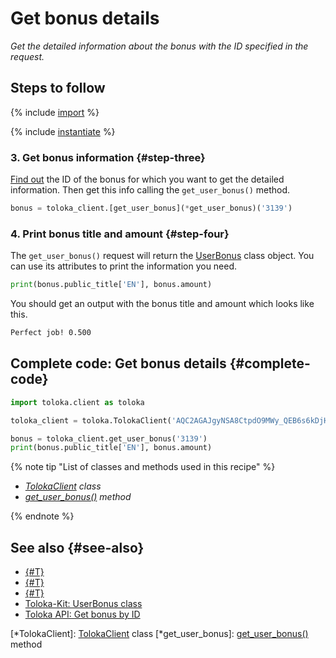 # Get bonus details

_Get the detailed information about the bonus with the ID specified in the request._

## Steps to follow

{% include [import](../_includes/recipes/import.md) %}

{% include [instantiate](../_includes/recipes/instantiate.md) %}

### 3. Get bonus information {#step-three}

[Find out](./get-rewards.md) the ID of the bonus for which you want to get the detailed information. Then get this info calling the `get_user_bonus()` method.

```python
bonus = toloka_client.[get_user_bonus](*get_user_bonus)('3139')
```

### 4. Print bonus title and amount {#step-four}

The `get_user_bonus()` request will return the [UserBonus](../reference/toloka.client.user_bonus.UserBonus.md) class object. You can use its attributes to print the information you need.

```python
print(bonus.public_title['EN'], bonus.amount)
```

You should get an output with the bonus title and amount which looks like this.

```bash
Perfect job! 0.500
```

## Complete code: Get bonus details {#complete-code}

```python
import toloka.client as toloka

toloka_client = toloka.TolokaClient('AQC2AGAJgyNSA8CtpdO9MWy_QEB6s6kDjHUoElE', 'PRODUCTION')

bonus = toloka_client.get_user_bonus('3139')
print(bonus.public_title['EN'], bonus.amount)
```

{% note tip "List of classes and methods used in this recipe" %}

- _[TolokaClient](../reference/toloka.client.TolokaClient.md) class_
- _[get_user_bonus()](../reference/toloka.client.TolokaClient.get_user_bonus.md) method_

{% endnote %}

## See also {#see-also}

- [{#T}](../../guide/concepts/overview.md)
- [{#T}](./learn-basics.md)
- [{#T}](./use-cases.md)
- [Toloka-Kit: UserBonus class](../reference/toloka.client.user_bonus.UserBonus.md)
- [Toloka API: Get bonus by ID](https://toloka.ai/docs/api/api-reference/#get-/user-bonuses/-userBonusId-)

[*TolokaClient]: [TolokaClient](../reference/toloka.client.TolokaClient.md) class
[*get_user_bonus]: [get_user_bonus()](../reference/toloka.client.TolokaClient.get_user_bonus.md) method
